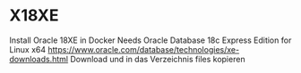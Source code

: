 # X18XE
Install Oracle 18XE in Docker
Needs Oracle Database 18c Express Edition for Linux x64
https://www.oracle.com/database/technologies/xe-downloads.html
Download und in das Verzeichnis files kopieren
